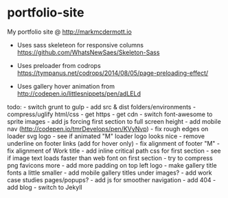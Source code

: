 # portfolio-site

My portfolio site @ http://markmcdermott.io

- Uses sass skeleteon for responsive columns
  https://github.com/WhatsNewSaes/Skeleton-Sass

- Uses preloader from codrops
  https://tympanus.net/codrops/2014/08/05/page-preloading-effect/

- Uses gallery hover animation from
  http://codepen.io/littlesnippets/pen/adLELd

todo: - switch grunt to gulp
      - add src & dist folders/environments
      - compress/uglify html/css
      - get https
      - get cdn
      - switch font-awesome to sprite images
      - add js forcing first section to full screen height
      - add mobile nav (http://codepen.io/tmrDevelops/pen/KVyNvp)
      - fix rough edges on loader svg logo
      - see if animated "M" loader logo looks nice
      - remove underline on footer links (add for hover only)
      - fix alignment of footer "M"
      - fix alignment of Work title
      - add inline critical path css for first section
      - see if image text loads faster than web font on first section
      - try to compress png favicons more
      - add more padding on top left logo
      - make gallery title fonts a little smaller
      - add mobile gallery titles under images?
      - add work case studies pages/popups?
      - add js for smoother navigation
      - add 404
      - add blog
      - switch to Jekyll
